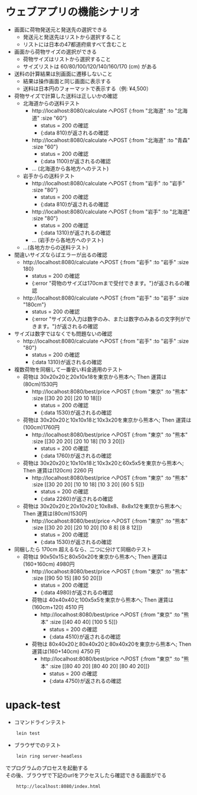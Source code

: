 # ウェブアプリの機能シナリオ
- 画面に荷物発送元と発送先の選択できる
  - 発送元と発送先はリストから選択すること
  - リストには日本の47都道府県すべて含むこと
- 画面から荷物サイズの選択ができる
  - 荷物サイズはリストから選択すること
  - サイズリストは 60/80/100/120/140/160/170 (cm) がある
- 送料の計算結果は別画面に遷移しないこと
  - 結果は操作画面と同じ画面に表示する
  - 送料は日本円のフォーマットで表示する（例: &yen;4,500）
- 荷物サイズで計算した送料は正しいかの確認
  - 北海道からの送料テスト
    - http://localhost:8080/calculate へPOST {:from "北海道" :to "北海道" :size "60"}
      - status = 200 の確認
      - {:data 810}が返されるの確認
    - http://localhost:8080/calculate へPOST {:from "北海道" :to "青森" :size "60"}
      - status = 200 の確認
      - {:data 1100}が返されるの確認
    - ... (北海道から各地方へのテスト)
  - 岩手からの送料テスト
    - http://localhost:8080/calculate へPOST {:from "岩手" :to "岩手" :size "80"}
      - status = 200 の確認
      - {:data 810}が返されるの確認
    - http://localhost:8080/calculate へPOST {:from "岩手" :to "北海道" :size "80"}
      - status = 200 の確認
      - {:data 1310}が返されるの確認
    - ... (岩手から各地方へのテスト)
   - ...(各地方からの送料テスト)
- 間違いサイズならばエラーが出るの確認
  - http://localhost:8080/calculate へPOST {:from "岩手" :to "岩手" :size 180}
    - status = 200 の確認
    - {:error "荷物のサイズは170cmまで受付できます。"}が返されるの確認
  - http://localhost:8080/calculate へPOST {:from "岩手" :to "岩手" :size "180cm"}
    - status = 200 の確認
    - {:error "サイズの入力は数字のみ、または数字のみあるの文字列ができます。"}が返されるの確認
- サイズは数字ではなくでも問題ないの確認
  - http://localhost:8080/calculate へPOST {:from "岩手" :to "岩手" :size "80"}
    - status = 200 の確認
    - {:data 1310}が返されるの確認
- 複数荷物を同梱して一番安い料金適用のテスト
  - 荷物は 30x20x20と20x10x18を東京から熊本へ; Then 運賃は(80cm)1530円
    - http://localhost:8080/best/price へPOST {:from "東京" :to "熊本" :size [[30 20 20] [20 10 18]]}
      - status = 200 の確認
      - {:data 1530}が返されるの確認
  - 荷物は 30x20x20と10x10x18と10x3x20を東京から熊本へ; Then 運賃は(100cm)1760円    
    - http://localhost:8080/best/price へPOST {:from "東京" :to "熊本" :size [[30 20 20] [20 10 18] [10 3 20]]}
      - status = 200 の確認
      - {:data 1760}が返されるの確認
  - 荷物は 30x20x20と10x10x18と10x3x20と60x5x5を東京から熊本へ; Then 運賃は(120cm) 2260 円
    - http://localhost:8080/best/price へPOST {:from "東京" :to "熊本" :size [[30 20 20] [10 10 18] [10 3 20] [60 5 5]]}
      - status = 200 の確認
      - {:data 2260}が返されるの確認
  - 荷物は 30x20x20と20x10x20と10x8x8、8x8x12を東京から熊本へ; Then 運賃は(80cm)1530円
    - http://localhost:8080/best/price へPOST {:from "東京" :to "熊本" :size [[30 20 20] [20 10 20] [10 8 8] [8 8 12]]}
      - status = 200 の確認
      - {:data 1530}が返されるの確認
- 同梱したら 170cm 超えるなら、二つに分けて同梱のテスト
  - 荷物は 90x50x15と80x50x20を東京から熊本へ; Then 運賃は(160+160cm) 4980円
    - http://localhost:8080/best/price へPOST {:from "東京" :to "熊本" :size [[90 50 15] [80 50 20]]}
      - status = 200 の確認
      - {:data 4980}が返されるの確認
    - 荷物は 40x40x40と100x5x5を東京から熊本へ; Then 運賃は(160cm+120) 4510 円
      - http://localhost:8080/best/price へPOST {:from "東京" :to "熊本" :size [[40 40 40] [100 5 5]]}
        - status = 200 の確認
        - {:data 4510}が返されるの確認
    - 荷物は 80x40x20と80x40x20と80x40x20を東京から熊本へ; Then 運賃は(160+140cm) 4750 円
      - http://localhost:8080/best/price へPOST {:from "東京" :to "熊本" :size [[80 40 20] [80 40 20] [80 40 20]]}
        - status = 200 の確認
        - {:data 4750}が返されるの確認


# upack-test
- コマンドラインテスト
```
    lein test
```

- ブラウザでのテスト
```
    lein ring server-headless
```
でプログラムのプロセスを起動する  
その後、ブラウザで下記のurlをアクセスしたら確認できる画面がでる
```
    http://localhost:8080/index.html
```
